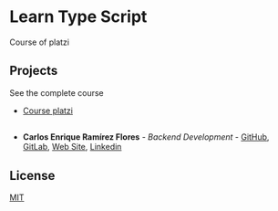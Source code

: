 # Learn Type Script
Course of platzi 
## Projects
See the complete course
- [Course platzi](https://platzi.com/clases/typescript/)
##
* **Carlos Enrique Ramírez Flores** - *Backend Development* - [GitHub](https://github.com/linuxcarl), [GitLab](https://gitlab.com/linux-carl),  [Web Site](https://www.carlosramirezflores.com), [Linkedin](https://www.linkedin.com/in/carlos-enrique-ram%C3%ADrez-flores/)
##
## License
[MIT](https://choosealicense.com/licenses/mit/)